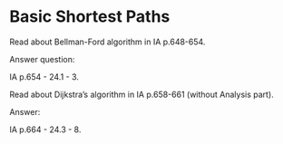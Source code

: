 # Basic Shortest Paths

Read about Bellman-Ford algorithm in IA p.648-654.

Answer question:

IA p.654 - 24.1 - 3.

Read about Dijkstra’s algorithm in IA p.658-661 (without Analysis part).

Answer:

IA p.664 - 24.3 - 8.
